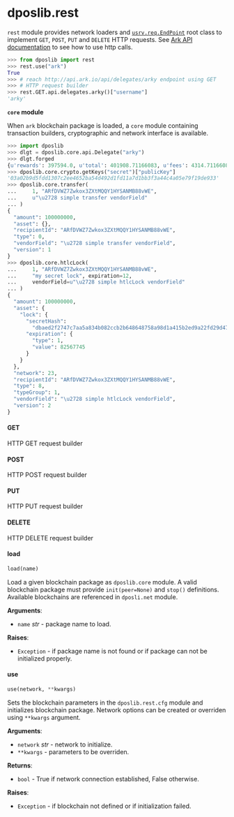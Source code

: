 <a name="dposlib.rest"></a>
# dposlib.rest

`rest` module provides network loaders and [`usrv.req.EndPoint`](
    https://github.com/Moustikitos/micro-server/blob/master/usrv/req.py#L33
) root class to implement `GET`, `POST`, `PUT` and `DELETE` HTTP requests. See
[Ark API documentation](
    https://api.ark.dev/public-rest-api/getting-started
) to see how to use http calls.

```python
>>> from dposlib import rest
>>> rest.use("ark")
True
>>> # reach http://api.ark.io/api/delegates/arky endpoint using GET
>>> # HTTP request builder
>>> rest.GET.api.delegates.arky()["username"]
'arky'
```

**`core` module**

When `ark` blockchain package is loaded, a `core` module containing transaction
builders, cryptographic and network interface is available.

```python
>>> import dposlib
>>> dlgt = dposlib.core.api.Delegate("arky")
>>> dlgt.forged
{u'rewards': 397594.0, u'total': 401908.71166083, u'fees': 4314.71166083}
>>> dposlib.core.crypto.getKeys("secret")["publicKey"]
'03a02b9d5fdd1307c2ee4652ba54d492d1fd11a7d1bb3f3a44c4a05e79f19de933'
>>> dposlib.core.transfer(
...     1, "ARfDVWZ7Zwkox3ZXtMQQY1HYSANMB88vWE",
...     u"\u2728 simple transfer vendorField"
... )
{
  "amount": 100000000,
  "asset": {},
  "recipientId": "ARfDVWZ7Zwkox3ZXtMQQY1HYSANMB88vWE",
  "type": 0,
  "vendorField": "\u2728 simple transfer vendorField",
  "version": 1
}
>>> dposlib.core.htlcLock(
...     1, "ARfDVWZ7Zwkox3ZXtMQQY1HYSANMB88vWE",
...     "my secret lock", expiration=12,
...     vendorField=u"\u2728 simple htlcLock vendorField"
... )
{
  "amount": 100000000,
  "asset": {
    "lock": {
      "secretHash":
        "dbaed2f2747c7aa5a834b082ccb2b648648758a98d1a415b2ed9a22fd29d47cb",
      "expiration": {
        "type": 1,
        "value": 82567745
      }
    }
  },
  "network": 23,
  "recipientId": "ARfDVWZ7Zwkox3ZXtMQQY1HYSANMB88vWE",
  "type": 8,
  "typeGroup": 1,
  "vendorField": "\u2728 simple htlcLock vendorField",
  "version": 2
}
```

<a name="dposlib.rest.GET"></a>
#### GET

HTTP GET request builder

<a name="dposlib.rest.POST"></a>
#### POST

HTTP POST request builder

<a name="dposlib.rest.PUT"></a>
#### PUT

HTTP PUT request builder

<a name="dposlib.rest.DELETE"></a>
#### DELETE

HTTP DELETE request builder

<a name="dposlib.rest.load"></a>
#### load

```python
load(name)
```

Load a given blockchain package as `dposlib.core` module. A valid
blockchain package must provide `init(peer=None)` and `stop()` definitions.
Available blockchains are referenced in `dposli.net` module.

**Arguments**:

- `name` _str_ - package name to load.
  

**Raises**:

- `Exception` - if package name is not found or if package can not be
  initialized properly.

<a name="dposlib.rest.use"></a>
#### use

```python
use(network, **kwargs)
```

Sets the blockchain parameters in the `dposlib.rest.cfg` module and
initializes blockchain package. Network options can be created or overriden
using `**kwargs` argument.

**Arguments**:

- `network` _str_ - network to initialize.
- `**kwargs` - parameters to be overriden.
  

**Returns**:

- `bool` - True if network connection established, False otherwise.
  

**Raises**:

- `Exception` - if blockchain not defined or if initialization failed.

